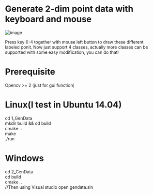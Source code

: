 # Generate 2-dim  point data   with keyboard and mouse
![image](https://github.com/lhwcv/MachineLearning-C_plus-Tutorial/blob/master/1_GenData/_imgs/gendata.jpg)

Press key 0-4 together with mouse left button to draw these different labeled ponit. 
Now just support 4 classes, actually more classes can be supported with some easy modification, you can do that!

# Prerequisite
  Opencv >= 2 (just for gui function)

# Linux(I test in Ubuntu 14.04)
  cd 1_GenData </br>
  mkdir build && cd build </br>
  cmake .. </br>
  make  </br>
  ./run </br>
  
# Windows
  cd 2_GenData </br>
  cd build </br>
  cmake .. </br>
  //Then using Visual studio open gendata.sln
  


